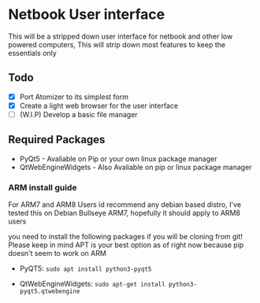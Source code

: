 # Netbook User interface

This will be a stripped down user interface for netbook and other low powered computers, This will strip down most features to keep the essentials only

## Todo

- [x] Port Atomizer to its simplest form
- [x] Create a light web browser for the user interface
- [ ] (W.I.P) Develop a basic file manager

## Required Packages

- PyQt5 - Avaliable on Pip or your own linux package manager
- QtWebEngineWidgets - Also Avaliable on pip or linux package manager

### ARM install guide

For ARM7 and ARM8 Users id recommend any debian based distro, I've tested this on Debian Bullseye ARM7, hopefully it should apply to ARM8 users

you need to install the following packages if you will be cloning from git! Please keep in mind APT is your best option as of right now because pip doesn't seem to work on ARM

- PyQT5:
`sudo apt install python3-pyqt5`

- QtWebEngineWidgets:
`sudo apt-get install python3-pyqt5.qtwebengine`
